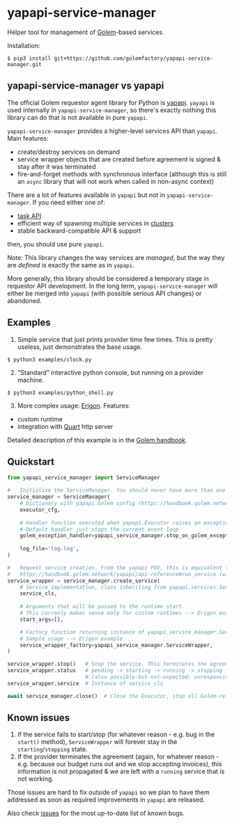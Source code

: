 # yapapi-service-manager

Helper tool for management of [Golem](https://handbook.golem.network/)-based services.

Installation:

```
$ pip3 install git+https://github.com/golemfactory/yapapi-service-manager.git
```

## yapapi-service-manager vs yapapi

The official Golem requestor agent library for Python is [yapapi](https://github.com/golemfactory/yapapi).
`yayapi` is used internally in `yapapi-service-manager`, so there's exactly nothing this library can do that is not available in pure `yapapi`.

`yapapi-service-manager` provides a higher-level services API than `yapapi`. Main features:

* create/destroy services on demand
* service wrapper objects that are created before agreement is signed & stay after it was terminated
* fire-and-forget methods with synchronous interface (although this is still an `async` library that will not work when called in non-async context)

There are a lot of features available in `yapapi` but not in `yapapi-service-manager`. 
If you need either one of:

* [task API](https://handbook.golem.network/requestor-tutorials/task-processing-development)
* efficient way of spawning multiple services in [clusters](https://handbook.golem.network/yapapi/api-reference#cluster-objects)
* stable backward-compatible API & support

then, you should use pure `yapapi`.

Note: This library changes the way services are *managed*, but the way they are *defined* is exactly the same as in `yapapi`.

More generally, this library should be considered a temporary stage in requestor API development.
In the long term, `yapapi-service-manager` will either be merged into `yapapi` (with possible serious API changes) or abandoned.


## Examples

1. Simple service that just prints provider time few times. This is pretty useless, just demonstrates the base usage.


```
$ python3 examples/clock.py
```

2. "Standard" interactive python console, but running on a provider machine.
   

```
$ python3 examples/python_shell.py
```

3.  More complex usage: [Erigon](https://github.com/golemfactory/yagna-service-erigon). Features:

* custom runtime
* integration with [Quart](https://pgjones.gitlab.io/quart/) http server

Detailed description of this example is in the [Golem handbook](https://handbook.golem.network/requestor-tutorials/service-development/service-example-2-erigon).
    

## Quickstart


```python
from yapapi_service_manager import ServiceManager

#   Initialize the ServiceManager. You should never have more than one active ServiceManager.
service_manager = ServiceManager(
    # Dictionary with yapapi.Golem config (https://handbook.golem.network/yapapi/api-reference#_engine-objects)
    executor_cfg,  
    
    # Handler function executed when yapapi.Executor raises an exception
    # Default handler just stops the current event loop
    golem_exception_handler=yapapi_service_manager.stop_on_golem_exception,
    
    log_file='log.log',
)

#   Request service creation. From the yapapi POV, this is equivalent to
#   https://handbook.golem.network/yapapi/api-reference#run_service (with num_instances = 1)
service_wrapper = service_manager.create_service(
    # Service implementation, class inheriting from yapapi.services.Service
    service_cls,
    
    # Arguments that will be passed to the runtime start.
    # This currenly makes sense only for custom runtimes --> Erigon example
    start_args=[],

    # Factory function returning instance of yapapi_service_manager.ServiceWrapper
    # Sample usage --> Erigon example
    service_wrapper_factory=yapapi_service_manager.ServiceWrapper,
)

service_wrapper.stop()   # Stop the service. This terminates the agreement.
service_wrapper.status   # pending -> starting -> running -> stopping -> stopped
                         # (also possible-but-not-expected: unresponsive and failed)
service_wrapper.service  # Instance of service_cls

await service_manager.close()  # Close the Executor, stop all Golem-related work
```

## Known issues

1. If the service fails to start/stop (for whatever reason - e.g. bug in the `start()` method), `ServiceWrapper` will forever stay in the `starting`/`stopping` state.
2. If the provider terminates the agreement (again, for whatever reason - e.g. because our budget runs out and we stop accepting invoices), this information is not propagated & we are left with a `running` service that is not working.

Those issues are hard to fix outside of `yapapi` so we plan to have them addressed as soon as required improvements in `yapapi` are released.

Also check [issues](https://github.com/golemfactory/yapapi-service-manager/issues) for the most up-to-date list of known bugs.
